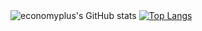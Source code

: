 
  <br><br>
 ![economyplus's GitHub stats](https://github-readme-stats.vercel.app/api?username=economyplusdev&hide=contribs,prs)
[![Top Langs](https://github-readme-stats.vercel.app/api/top-langs/?username=economyplusdev&layout=compact)](https://github.com/economyplusdev/github-readme-stats&theme=tokyonight)
  <br><br>

